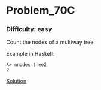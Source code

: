 # Problem_70C
### Difficulty: easy
Count the nodes of a multiway tree.

Example in Haskell:

```
λ> nnodes tree2
2
```
[Solution](https://wiki.haskell.org/99_questions/Solutions/70C)
